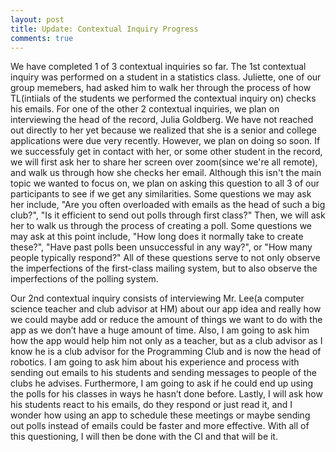 ```yaml
---
layout: post
title: Update: Contextual Inquiry Progress
comments: true
---
```

We have completed 1 of 3 contextual inquiries so far. The 1st contextual inquiry was performed on a student in a statistics class. Juliette, one of our group memebers, had asked him to walk her through the process of how TL(intiials of the students we performed the contextual inquiry on) checks his emails. For one of the other 2 contextual inquiries, we plan on interviewing the head of the record, Julia Goldberg. We have not reached out directly to her yet because we realized that she is a senior and college applications were due very recently. However, we plan on doing so soon. If we successfuly get in contact with her, or some other student in the record, we will first ask her to share her screen over zoom(since we're all remote), and walk us through how she checks her email. Although this isn't the main topic we wanted to focus on, we plan on asking this question to all 3 of our participants to see if we get any similarities. Some questions we may ask her include, "Are you often overloaded with emails as the head of such a big club?", "Is it efficient to send out polls through first class?" Then, we will ask her to walk us through the process of creating a poll. Some questions we may ask at this point include, "How long does it normally take to create these?", "Have past polls been unsuccessful in any way?", or "How many people typically respond?" All of these questions serve to not only observe the imperfections of the first-class mailing system, but to also observe the imperfections of the polling system. 

Our 2nd contextual inquiry consists of interviewing Mr. Lee(a computer science teacher and club advisor at HM) about our app idea and really how we could maybe add or reduce the amount of things we want to do with the app as we don’t have a huge amount of time. Also, I am going to ask him how the app would help him not only as a teacher, but as a club advisor as I know he is a club advisor for the Programming Club and is now the head of robotics. I am going to ask him about his experience and process with sending out emails to his students and sending messages to people of the clubs he advises. Furthermore, I am going to ask if he could end up using the polls for his classes in ways he hasn’t done before. Lastly, I will ask how his students react to his emails, do they respond or just read it, and I wonder how using an app to schedule these meetings or maybe sending out polls instead of emails could be faster and more effective. With all of this questioning, I will then be done with the CI and that will be it.
